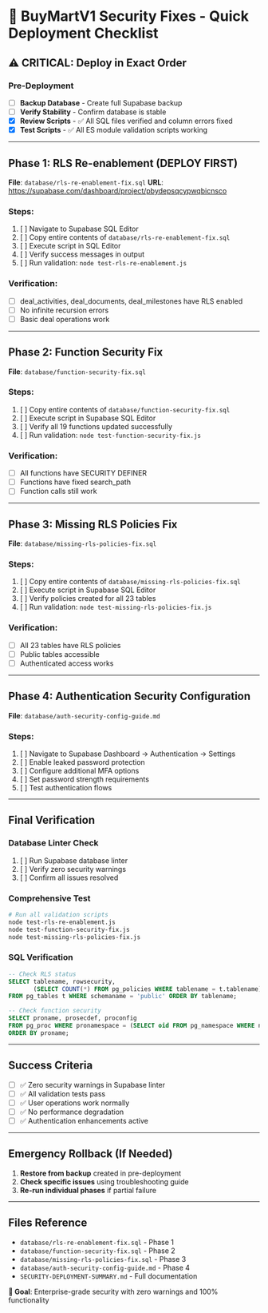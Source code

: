# 🚀 BuyMartV1 Security Fixes - Quick Deployment Checklist

## ⚠️ CRITICAL: Deploy in Exact Order

### Pre-Deployment
- [ ] **Backup Database** - Create full Supabase backup
- [ ] **Verify Stability** - Confirm database is stable
- [x] **Review Scripts** - ✅ All SQL files verified and column errors fixed
- [x] **Test Scripts** - ✅ All ES module validation scripts working

---

## Phase 1: RLS Re-enablement (DEPLOY FIRST)
**File**: `database/rls-re-enablement-fix.sql`
**URL**: https://supabase.com/dashboard/project/pbydepsqcypwqbicnsco

### Steps:
1. [ ] Navigate to Supabase SQL Editor
2. [ ] Copy entire contents of `database/rls-re-enablement-fix.sql`
3. [ ] Execute script in SQL Editor
4. [ ] Verify success messages in output
5. [ ] Run validation: `node test-rls-re-enablement.js`

### Verification:
- [ ] deal_activities, deal_documents, deal_milestones have RLS enabled
- [ ] No infinite recursion errors
- [ ] Basic deal operations work

---

## Phase 2: Function Security Fix
**File**: `database/function-security-fix.sql`

### Steps:
1. [ ] Copy entire contents of `database/function-security-fix.sql`
2. [ ] Execute script in Supabase SQL Editor
3. [ ] Verify all 19 functions updated successfully
4. [ ] Run validation: `node test-function-security-fix.js`

### Verification:
- [ ] All functions have SECURITY DEFINER
- [ ] Functions have fixed search_path
- [ ] Function calls still work

---

## Phase 3: Missing RLS Policies Fix
**File**: `database/missing-rls-policies-fix.sql`

### Steps:
1. [ ] Copy entire contents of `database/missing-rls-policies-fix.sql`
2. [ ] Execute script in Supabase SQL Editor
3. [ ] Verify policies created for all 23 tables
4. [ ] Run validation: `node test-missing-rls-policies-fix.js`

### Verification:
- [ ] All 23 tables have RLS policies
- [ ] Public tables accessible
- [ ] Authenticated access works

---

## Phase 4: Authentication Security Configuration
**File**: `database/auth-security-config-guide.md`

### Steps:
1. [ ] Navigate to Supabase Dashboard → Authentication → Settings
2. [ ] Enable leaked password protection
3. [ ] Configure additional MFA options
4. [ ] Set password strength requirements
5. [ ] Test authentication flows

---

## Final Verification

### Database Linter Check
1. [ ] Run Supabase database linter
2. [ ] Verify zero security warnings
3. [ ] Confirm all issues resolved

### Comprehensive Test
```bash
# Run all validation scripts
node test-rls-re-enablement.js
node test-function-security-fix.js
node test-missing-rls-policies-fix.js
```

### SQL Verification
```sql
-- Check RLS status
SELECT tablename, rowsecurity,
       (SELECT COUNT(*) FROM pg_policies WHERE tablename = t.tablename) as policies
FROM pg_tables t WHERE schemaname = 'public' ORDER BY tablename;

-- Check function security
SELECT proname, prosecdef, proconfig
FROM pg_proc WHERE pronamespace = (SELECT oid FROM pg_namespace WHERE nspname = 'public')
ORDER BY proname;
```

---

## Success Criteria
- [ ] ✅ Zero security warnings in Supabase linter
- [ ] ✅ All validation tests pass
- [ ] ✅ User operations work normally
- [ ] ✅ No performance degradation
- [ ] ✅ Authentication enhancements active

---

## Emergency Rollback (If Needed)
1. **Restore from backup** created in pre-deployment
2. **Check specific issues** using troubleshooting guide
3. **Re-run individual phases** if partial failure

---

## Files Reference
- `database/rls-re-enablement-fix.sql` - Phase 1
- `database/function-security-fix.sql` - Phase 2
- `database/missing-rls-policies-fix.sql` - Phase 3
- `database/auth-security-config-guide.md` - Phase 4
- `SECURITY-DEPLOYMENT-SUMMARY.md` - Full documentation

**🎯 Goal**: Enterprise-grade security with zero warnings and 100% functionality